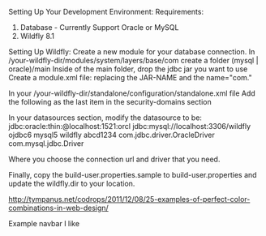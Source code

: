 Setting Up Your Development Environment:
Requirements:
1. Database - Currently Support Oracle or MySQL
2. Wildfly 8.1

Setting Up Wildfly:
Create a new module for your database connection.
In /your-wildfly-dir/modules/system/layers/base/com
create a folder (mysql | oracle)/main
Inside of the main folder, drop the jdbc jar you want to use
Create a module.xml file: replacing the JAR-NAME and the name="com."

<?xml version="1.0" encoding="UTF-8"?>
<module xmlns="urn:jboss:module:1.1" name="com.(mysql | oracle)">
  <resources>
    <resource-root path="JAR-NAME.jar"/>
  </resources>
  <dependencies>
    <module name="javax.api"/>
    <module name="javax.transaction.api"/>
  </dependencies>
</module>

In your /your-wildfly-dir/standalone/configuration/standalone.xml file
Add the following as the last item in the security-domains section
<security-domain name="MathtabolismRealm" cache-type="default">
  <authentication>
    <login-module code="Database" flag="required">
      <module-option name="dsJndiName" value="java:jboss/datasources/MathtabolismDS"/>
      <module-option name="principalsQuery" value="select password from account where username=?"/>
      <module-option name="rolesQuery" value="select role, 'Roles' from account where username=?"/>
      <module-option name="hashAlgorithm" value="SHA-256"/>
	    <module-option name="hashEncoding" value="base64"/>
	    <module-option name="hashCharset" value="UTF-8"/>
    </login-module>
  </authentication>
</security-domain>

In your datasources section, modify the datasource to be:
<datasource jndi-name="java:jboss/datasources/MathtabolismDS" pool-name="MathtabolismDS" enabled="true" use-java-context="true">
  <connection-url>jdbc:oracle:thin:@localhost:1521:orcl</connection-url>
  <connection-url>jdbc:mysql://localhost:3306/wildfly</connection-url>
  <driver>ojdbc6</driver>
  <driver>mysql5</driver>
  <security>
    <user-name>wildfly</user-name>
    <password>abcd1234</password>
  </security>
</datasource>
<drivers>
	<driver name="ojdbc6" module="com.oracle">
	  <xa-datasource-class>com.jdbc.driver.OracleDriver</xa-datasource-class>
	</driver>
	<driver name="mysql5" module="com.mysql">
	  <driver-class>com.mysql.jdbc.Driver</driver-class>
	</driver>
</drives>

Where you choose the connection url and driver that you need.

Finally, copy the build-user.properties.sample to build-user.properties and update the wildfly.dir to your location.

http://tympanus.net/codrops/2011/12/08/25-examples-of-perfect-color-combinations-in-web-design/

Example navbar I like
